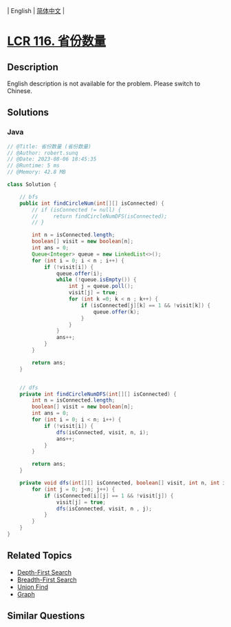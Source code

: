 
| English | [简体中文](README.md) |

# [LCR 116. 省份数量](https://leetcode.cn//problems/bLyHh0/)

## Description

<p>English description is not available for the problem. Please switch to Chinese.</p>


## Solutions


### Java

```Java
// @Title: 省份数量 (省份数量)
// @Author: robert.sunq
// @Date: 2023-08-06 18:45:35
// @Runtime: 5 ms
// @Memory: 42.8 MB

class Solution {

    // bfs
    public int findCircleNum(int[][] isConnected) {
        // if (isConnected != null) {
        //     return findCircleNumDFS(isConnected);
        // }

        int n = isConnected.length;
        boolean[] visit = new boolean[n];
        int ans = 0;
        Queue<Integer> queue = new LinkedList<>();
        for (int i = 0; i < n ; i++) {
            if (!visit[i]) {
                queue.offer(i);
                while (!queue.isEmpty()) {
                    int j = queue.poll();
                    visit[j] = true;
                    for (int k =0; k < n ; k++) {
                        if (isConnected[j][k] == 1 && !visit[k]) {
                            queue.offer(k);
                        }
                    }
                }
                ans++;
            }
        }

        return ans;
    }


    // dfs 
    private int findCircleNumDFS(int[][] isConnected) {
        int n = isConnected.length;
        boolean[] visit = new boolean[n];
        int ans = 0;
        for (int i = 0; i < n; i++) {
            if (!visit[i]) {
                dfs(isConnected, visit, n, i);
                ans++;
            }
        }

        return ans;
    }

    private void dfs(int[][] isConnected, boolean[] visit, int n, int i) {
        for (int j = 0; j<n; j++) {
            if (isConnected[i][j] == 1 && !visit[j]) {
                visit[j] = true;
                dfs(isConnected, visit, n , j);
            }
        }
    }
}
```



## Related Topics

- [Depth-First Search](https://leetcode.cn//tag/depth-first-search)
- [Breadth-First Search](https://leetcode.cn//tag/breadth-first-search)
- [Union Find](https://leetcode.cn//tag/union-find)
- [Graph](https://leetcode.cn//tag/graph)

## Similar Questions


